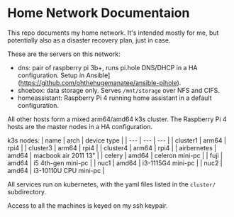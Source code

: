 # Home Network Documentaion

This repo documents my home network. It's intended mostly for me, but potentially also as a disaster recovery plan, just in case.

These are the servers on this network:
* dns: pair of raspberry pi 3b+, runs pi.hole DNS/DHCP in a HA configuration. Setup in Ansible](https://github.com/ohthehugemanatee/ansible-pihole).
* shoebox: data storage only. Serves `/mnt/storage` over NFS and CIFS.
* homeassistant: Raspberry Pi 4 running home assistant in a default configuration.

All other hosts form a mixed arm64/amd64 k3s cluster. The Raspberry Pi 4 hosts are the master nodes in a HA configuration.

k3s nodes:
| name | arch | device type |
| --- | --- | --- |
| cluster1 | arm64 | rpi4 |
| cluster3 | arm64 | rpi4 |
| cluster4 | arm64 | rpi4 |
| airbernetes | amd64 | macbook air 2011 13" |
| celery | amd64 | celeron mini-pc |
| fuji | amd64 | i5 4th-gen mini-pc |
| nuc1 | amd64 | i3-1115G4 mini-pc |
| nuc2 | amd64 | i3-10110U CPU mini-pc |

All services run on kubernetes, with the yaml files listed in the `cluster/` subdirectory.

Access to all the machines is keyed on my ssh keypair.


